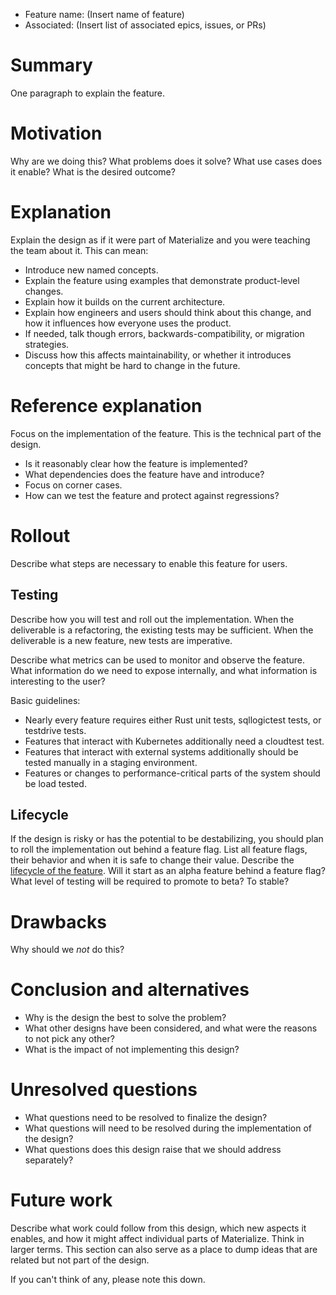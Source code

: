 - Feature name: (Insert name of feature)
- Associated: (Insert list of associated epics, issues, or PRs)

# Summary
[summary]: #summary

One paragraph to explain the feature.

# Motivation
[motivation]: #motivation

Why are we doing this? What problems does it solve? What use cases does it enable? What is the desired outcome?

# Explanation
[explanation]: #explanation

Explain the design as if it were part of Materialize and you were teaching the team about it.
This can mean:

- Introduce new named concepts.
- Explain the feature using examples that demonstrate product-level changes.
- Explain how it builds on the current architecture.
- Explain how engineers and users should think about this change, and how it influences how everyone uses the product.
- If needed, talk though errors, backwards-compatibility, or migration strategies.
- Discuss how this affects maintainability, or whether it introduces concepts that might be hard to change in the future.

# Reference explanation
[reference-explanation]: #reference-explanation

Focus on the implementation of the feature.
This is the technical part of the design.

- Is it reasonably clear how the feature is implemented?
- What dependencies does the feature have and introduce?
- Focus on corner cases.
- How can we test the feature and protect against regressions?

# Rollout
[rollout]: #rollout

Describe what steps are necessary to enable this feature for users.

## Testing
[testing]: #testing

Describe how you will test and roll out the implementation.
When the deliverable is a refactoring, the existing tests may be sufficient.
When the deliverable is a new feature, new tests are imperative.

Describe what metrics can be used to monitor and observe the feature.
What information do we need to expose internally, and what information is interesting to the user?

Basic guidelines:

* Nearly every feature requires either Rust unit tests, sqllogictest tests, or testdrive tests.
* Features that interact with Kubernetes additionally need a cloudtest test.
* Features that interact with external systems additionally should be tested manually in a staging environment.
* Features or changes to performance-critical parts of the system should be load tested.

## Lifecycle
[lifecycle]: #lifecycle

If the design is risky or has the potential to be destabilizing, you should plan to roll the implementation out behind a feature flag.
List all feature flags, their behavior and when it is safe to change their value.
Describe the [lifecycle of the feature](https://www.notion.so/Feature-lifecycle-2fb13301803b4b7e9ba0868238bd4cfb).
Will it start as an alpha feature behind a feature flag?
What level of testing will be required to promote to beta?
To stable?

# Drawbacks
[drawbacks]: #drawbacks

Why should we *not* do this?

# Conclusion and alternatives
[conclusion-and-alternatives]: #conclusion-and-alternatives

- Why is the design the best to solve the problem?
- What other designs have been considered, and what were the reasons to not pick any other?
- What is the impact of not implementing this design?

# Unresolved questions
[unresolved-questions]: #unresolved-questions

- What questions need to be resolved to finalize the design?
- What questions will need to be resolved during the implementation of the design?
- What questions does this design raise that we should address separately?

# Future work
[future-work]: #future-work

Describe what work could follow from this design, which new aspects it enables, and how it might affect individual parts of Materialize.
Think in larger terms.
This section can also serve as a place to dump ideas that are related but not part of the design.

If you can't think of any, please note this down.
